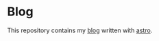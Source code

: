 # Blog

This repository contains my [blog](https://notes.noobymatze.io) written with [astro](https://astro.build/).

